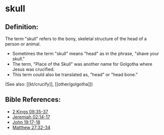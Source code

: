 # skull #

## Definition: ##

The term "skull" refers to the bony, skeletal structure of the head of a person or animal.

* Sometimes the term "skull" means "head" as in the phrase, "shave your skull."
* The term, "Place of the Skull" was another name for Golgotha where Jesus was crucified.
* This term could also be translated as, "head" or "head bone."

(See also: [[kt/crucify]], [[other/golgotha]])

## Bible References: ##

* [2 Kings 09:35-37](en/tn/2ki/help/09/35)
* [Jeremiah 02:14-17](en/tn/jer/help/02/14)
* [John 19:17-18](en/tn/jhn/help/19/17)
* [Matthew 27:32-34](en/tn/mat/help/27/32)